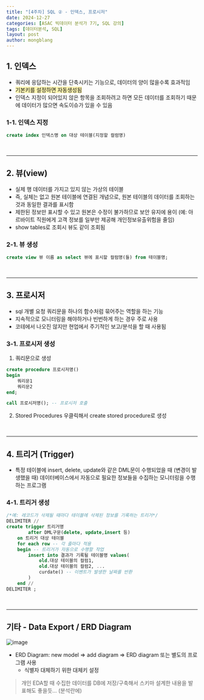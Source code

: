```yaml
---
title: "[4주차] SQL ② - 인덱스, 프로시저"
date: 2024-12-27
categories: [ASAC 빅데이터 분석가 7기, SQL 강의]
tags: [데이터분석, SQL]
layout: post
author: mongblang
---
```


## **1. 인덱스**  
- 쿼리에 응답하는 시간을 단축시키는 기능으로, 데이터의 양이 많을수록 효과적임
- <span style="background-color:#fff5b1">기본키를 설정하면 자동생성됨</span>
- 인덱스 지정이 되어있지 않은 항목을 조회하려고 하면 모든 데이터를 조회하기 때문에 데이터가 많으면 속도이슈가 있을 수 있음

### **1-1. 인덱스 지정**
```sql
create index 인덱스명 on 대상 테이블(지정할 컬럼명)
```

&nbsp;  

---

## **2. 뷰(view)**
- 실제 행 데이터를 가지고 있지 않는 가상의 테이블
- 즉, 실체는 없고 원본 테이블에 연결된 개념으로, 원본 테이블의 데이터를 조회하는 것과 동일한 결과를 표시함
- 제한된 정보만 표시할 수 있고 원본은 수정이 불가하므로 보안 유지에 용이
    (예: 아르바이트 직원에게 고객 정보를 일부만 제공해 개인정보유출위험을 줄임)
- show tables로 조회시 뷰도 같이 조회됨 

### **2-1. 뷰 생성**
```sql
create view 뷰 이름 as select 뷰에 표시할 컬럼명(들) from 테이블명;
```
&nbsp;  

---

## **3. 프로시저**
- sql 개별 요청 쿼리문을 하나의 함수처럼 묶어주는 역할을 하는 기능
- 지속적으로 모니터링을 해야하거나 빈번하게 하는 경우 주로 사용 
- 코테에서 나오진 않지만 현업에서 주기적인 보고/분석을 할 때 사용됨  

### **3-1. 프로시저 생성**

1. 쿼리문으로 생성

```sql
create procedure 프로시저명()
begin
    쿼리문1
    쿼리문2
end;

call 프로시저명(); -- 프로시저 호출
```
2. Stored Procedures 우클릭해서 create stored procedure로 생성

&nbsp;  

---

## **4. 트리거 (Trigger)**
- 특정 테이블에 insert, delete, update와 같은 DML문이 수행되었을 때 (변경이 발생했을 때) 데이터베이스에서 자동으로 필요한 정보들을 수집하는 모니터링을 수행하는 프로그램 

### **4-1. 트리거 생성**

```sql
/*예: 레코드가 삭제될 때마다 테이블에 삭제된 정보를 기록하는 트리거*/
DELIMITER //
create trigger 트리거명 
        after DML구문(delete, update,insert 등)
    on 트리거 대상 테이블
    for each row -- 각 줄마다 적용 
    begin -- 트리거가 자동으로 수행할 작업
        insert into 결과가 기록될 테이블명 values(
            old.대상 테이블의 컬럼1,
            old.대상 테이블의 컬럼2, ...
            curdate() -- 이벤트가 발생한 날짜를 반환  
        )
    end //
DELIMITER ;
```
&nbsp;  

---
## **기타 - Data Export / ERD Diagram**
![image](https://github.com/user-attachments/assets/88a075bd-10ee-4a1f-9bd8-9b1544b19984)

- ERD Diagram: new model => add diagram => ERD diagram 또는 별도의 프로그램 사용 
    - 식별자 대체하기 위한 대체키 설정

> 개인 EDA할 때 수집한 데이터를 DB에 저장/구축해서 스키마 설계한 내용을 발표해도 좋을듯... (분석란에)





